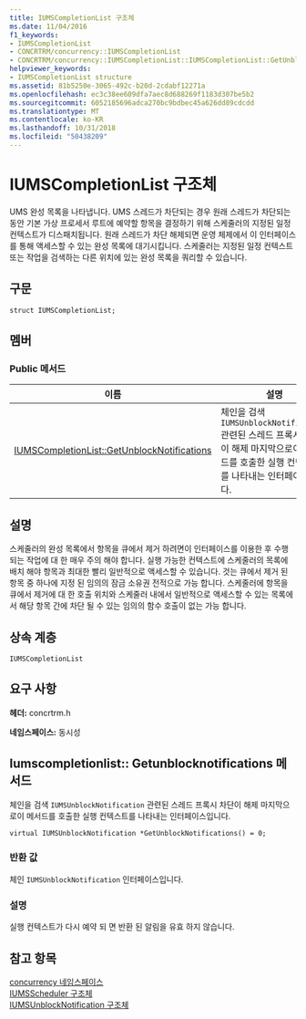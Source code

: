 ```yaml
---
title: IUMSCompletionList 구조체
ms.date: 11/04/2016
f1_keywords:
- IUMSCompletionList
- CONCRTRM/concurrency::IUMSCompletionList
- CONCRTRM/concurrency::IUMSCompletionList::IUMSCompletionList::GetUnblockNotifications
helpviewer_keywords:
- IUMSCompletionList structure
ms.assetid: 81b5250e-3065-492c-b20d-2cdabf12271a
ms.openlocfilehash: ec3c38ee609dfa7aec8d688269f1183d307be5b2
ms.sourcegitcommit: 6052185696adca270bc9bdbec45a626dd89cdcdd
ms.translationtype: MT
ms.contentlocale: ko-KR
ms.lasthandoff: 10/31/2018
ms.locfileid: "50438209"
---
```

# <a name="iumscompletionlist-structure"></a>IUMSCompletionList 구조체

UMS 완성 목록을 나타냅니다. UMS 스레드가 차단되는 경우 원래 스레드가 차단되는 동안 기본 가상 프로세서 루트에 예약할 항목을 결정하기 위해 스케줄러의 지정된 일정 컨텍스트가 디스패치됩니다. 원래 스레드가 차단 해제되면 운영 체제에서 이 인터페이스를 통해 액세스할 수 있는 완성 목록에 대기시킵니다. 스케줄러는 지정된 일정 컨텍스트 또는 작업을 검색하는 다른 위치에 있는 완성 목록을 쿼리할 수 있습니다.

## <a name="syntax"></a>구문

```
struct IUMSCompletionList;
```

## <a name="members"></a>멤버

### <a name="public-methods"></a>Public 메서드

|이름|설명|
|----------|-----------------|
|[IUMSCompletionList::GetUnblockNotifications](#getunblocknotifications)|체인을 검색 `IUMSUnblockNotification` 관련된 스레드 프록시 차단이 해제 마지막으로이 메서드를 호출한 실행 컨텍스트를 나타내는 인터페이스입니다.|

## <a name="remarks"></a>설명

스케줄러의 완성 목록에서 항목을 큐에서 제거 하려면이 인터페이스를 이용한 후 수행 되는 작업에 대 한 매우 주의 해야 합니다. 실행 가능한 컨텍스트에 스케줄러의 목록에 배치 해야 항목과 최대한 빨리 일반적으로 액세스할 수 있습니다. 것는 큐에서 제거 된 항목 중 하나에 지정 된 임의의 잠금 소유권 전적으로 가능 합니다. 스케줄러에 항목을 큐에서 제거에 대 한 호출 위치와 스케줄러 내에서 일반적으로 액세스할 수 있는 목록에서 해당 항목 간에 차단 될 수 있는 임의의 함수 호출이 없는 가능 합니다.

## <a name="inheritance-hierarchy"></a>상속 계층

`IUMSCompletionList`

## <a name="requirements"></a>요구 사항

**헤더:** concrtrm.h

**네임스페이스:** 동시성

##  <a name="getunblocknotifications"></a>  Iumscompletionlist:: Getunblocknotifications 메서드

체인을 검색 `IUMSUnblockNotification` 관련된 스레드 프록시 차단이 해제 마지막으로이 메서드를 호출한 실행 컨텍스트를 나타내는 인터페이스입니다.

```
virtual IUMSUnblockNotification *GetUnblockNotifications() = 0;
```

### <a name="return-value"></a>반환 값

체인 `IUMSUnblockNotification` 인터페이스입니다.

### <a name="remarks"></a>설명

실행 컨텍스트가 다시 예약 되 면 반환 된 알림을 유효 하지 않습니다.

## <a name="see-also"></a>참고 항목

[concurrency 네임스페이스](concurrency-namespace.md)<br/>
[IUMSScheduler 구조체](iumsscheduler-structure.md)<br/>
[IUMSUnblockNotification 구조체](iumsunblocknotification-structure.md)
